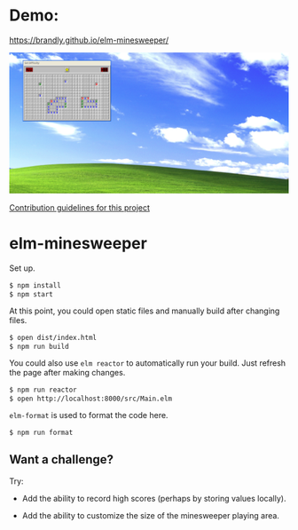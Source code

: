 # Demo:

https://brandly.github.io/elm-minesweeper/

![Alt text](src//images/screenshot.png?raw=true "Screenshot of Minesweeper")

[Contribution guidelines for this project](docs/CONTRIBUTING.md)

# elm-minesweeper

Set up.

```shell
$ npm install
$ npm start
```

At this point, you could open static files and manually build after changing files.

```shell
$ open dist/index.html
$ npm run build
```

You could also use `elm reactor` to automatically run your build. Just refresh the page after making changes.

```shell
$ npm run reactor
$ open http://localhost:8000/src/Main.elm
```

`elm-format` is used to format the code here.

```shell
$ npm run format
```


## Want a challenge?

Try:

* Add the ability to record high scores (perhaps by storing values locally).

* Add the ability to customize the size of the minesweeper playing area.

